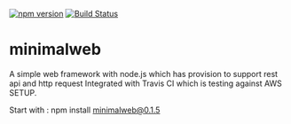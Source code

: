[![npm version](https://badge.fury.io/js/minimalweb.svg)](http://badge.fury.io/js/minimalweb)
[![Build Status](https://travis-ci.org/piyasde/minimalweb.svg?branch=master)](https://travis-ci.org/piyasde/minimalweb.svg?branch=master)
# minimalweb
A simple web framework with node.js which has provision to support rest api and http request
Integrated with Travis CI which is testing against AWS SETUP.

Start with : npm install minimalweb@0.1.5
